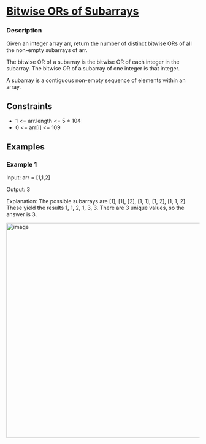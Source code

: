 # [Bitwise ORs of Subarrays](https://leetcode.com/problems/bitwise-ors-of-subarrays/)

### Description

Given an integer array arr, return the number of distinct bitwise ORs of all the non-empty subarrays of arr.

The bitwise OR of a subarray is the bitwise OR of each integer in the subarray. The bitwise OR of a subarray of one integer is that integer.

A subarray is a contiguous non-empty sequence of elements within an array.

 


## Constraints

- 1 <= arr.length <= 5 * 104
- 0 <= arr[i] <= 109

## Examples

### Example 1
Input: arr = [1,1,2]

Output: 3

Explanation: The possible subarrays are [1], [1], [2], [1, 1], [1, 2], [1, 1, 2].
These yield the results 1, 1, 2, 1, 3, 3.
There are 3 unique values, so the answer is 3.


<img width="979" height="562" alt="image" src="https://github.com/user-attachments/assets/a280328c-904d-48dd-a039-a592e4b71999" />
